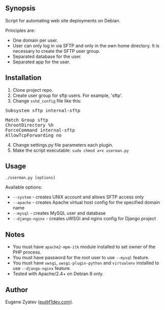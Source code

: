 ## Synopsis

Script for automating web site deployments on Debian.

Principles are:

* One domain per user.
* User can only log in via SFTP and only in the own home directory. It is necessary to create the SFTP user group.
* Separated database for the user.
* Separated app for the user.

## Installation

1. Clone project repo.
2. Create user group for sftp users. For example, 'sftp'.
3. Change `sshd_config` file like this:
<pre>
Subsystem sftp internal-sftp
</pre>
<pre>
Match Group sftp
ChrootDirectory %h
ForceCommand internal-sftp
AllowTcpForwarding no
</pre>
4. Change settings.py file parameters each plugin.
5. Make the script executable: `sudo chmod a+x userman.py`

## Usage

`./userman.py [options]`

Available options:
* `--system` - creates UNIX account and allows SFTP access only
* `--apache` - creates Apache virtual host config for the specified domain name
* `--mysql` - creates MySQL user and database
* `--django-nginx` - creates uWSGI and nginx config for Django project

## Notes
* You must have `apache2-mpm-itk` module installed to set owner of the PHP process.
* You must have password for the root user to use `--mysql` feature.
* You must have `uwsgi`, `uwsgi-plugin-python` and `virtualenv` installed to use `--django-nginx` feature.
* Tested with Apache/2.4+ on Debian 8 only.

## Author
Eugene Zyatev ([eu@f1dev.com](mailto:eu@f1dev.com)).
